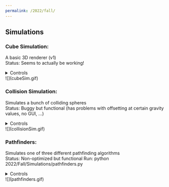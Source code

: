```yaml
---
permalink: /2022/fall/
---
```

## Simulations
### Cube Simulation:
A basic 3D renderer (v1)  
Status: Seems to actually be working!  
<details>
    <summary>Controls</summary>

    To run: python 2022/Fall/Simulations/cube_sim/cube_sim.py  
    In GUI:  
    * Space - Enter cube  
    * Shift/Ctrl - Layer up/down  
    * Escape - Exit GUI to simulation  
    In simulation:  
    * Up/Down - Rotate static x  
    * Right/Left - Rotate dynamic y  
</details>
![](cubeSim.gif)


### Collision Simulation:
Simulates a bunch of colliding spheres  
Status: Buggy but functional (has problems with offsetting at certain gravity values, no GUI, ...)  
<details>
    <summary>Controls</summary>

    To run: python 2022/Fall/Simulations/collision_sim.py  
    In simulation:  
    * 0-9 controls gravity value (0-0.9 sg's)
</details>
![](collisionSim.gif)


### Pathfinders:
Simulates one of three different pathfinding algorithms  
Status: Non-optimized but functional
Run: python 2022/Fall/Simulations/pathfinders.py  
<details>
    <summary>Controls</summary>
    
    To run: python 2022/Fall/Simulations/collision_sim.py  
</details>
![](pathfinders.gif)